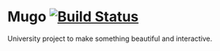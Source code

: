 # Mugo [![Build Status](https://travis-ci.org/saschb2b/mugo.svg?branch=master)](https://travis-ci.org/saschb2b/mugo)

University project to make something beautiful and interactive.
